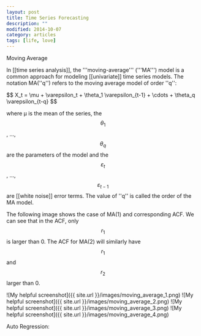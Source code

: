 ```yaml
---
layout: post
title: Time Series Forecasting
description: ""
modified: 2014-10-07
category: articles
tags: [life, love]
---
```


Moving Average

In [[time series analysis]], the '''moving-average''' ('''MA''') model is a common approach for modeling [[univariate]] time series models. The notation MA(''q'') refers to the moving average model of order ''q'':

$$ X_t = \mu + \varepsilon_t + \theta_1 \varepsilon_{t-1} + \cdots + \theta_q \varepsilon_{t-q} \$$

where μ is the mean of the series, the $$\theta_1$$, ..., $$\theta_q$$ are the parameters of the model and the $$ε_t$$, ..., $$ε_{t-1}$$ are [[white noise]] error terms. The value of ''q'' is called the order of the MA model. 

The following image shows the case of MA(1) and corresponding ACF. We can see that in the ACF, only $$r_{1}$$ is larger than 0. The ACF for MA(2) will similarly have $$r_{1}$$ and $$r_{2}$$ larger than 0.

![My helpful screenshot]({{ site.url }}/images/moving_average_1.png)
![My helpful screenshot]({{ site.url }}/images/moving_average_2.png)
![My helpful screenshot]({{ site.url }}/images/moving_average_3.png)
![My helpful screenshot]({{ site.url }}/images/moving_average_4.png)



Auto Regression:

































